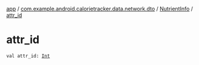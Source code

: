 [app](../../index.md) / [com.example.android.calorietracker.data.network.dto](../index.md) / [NutrientInfo](index.md) / [attr_id](./attr_id.md)

# attr_id

`val attr_id: `[`Int`](https://kotlinlang.org/api/latest/jvm/stdlib/kotlin/-int/index.html)